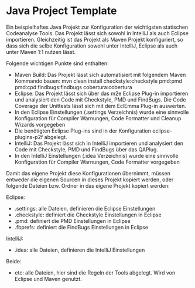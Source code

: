 Java Project Template
=====================

Ein beispielhaftes Java Projekt zur Konfiguration der wichtigsten
statischen Codeanalyse Tools. Das Projekt lässt sich sowohl in IntelliJ als auch Eclipse
importieren. Gleichzeitig ist das Projekt als Maven Projekt konfiguriert, so dass sich die
selbe Konfiguration sowohl unter IntelliJ, Eclipse als auch unter Maven 1:1 nutzen lässt.

Folgende wichtigen Punkte sind enthalten:
* Maven Build: Das Projekt lässt sich automatisiert mit folgendem Maven Kommando bauen:
  mvn clean install checkstyle:checkstyle pmd:pmd pmd:cpd findbugs:findbugs cobertura:cobertura
* Eclipse: Das Projekt lässt sich über das m2e Eclipse Plug-in importieren und
  analysiert den Code mit Checkstyle, PMD und FindBugs. Die Code Coverage der Unittests
  lässt sich mit dem EclEmma Plug-in auswerten.
* In den Eclipse Einstellungen (.settings Verzeichnis) wurde eine sinnvolle Konfiguration
  für Compiler Warnungen, Code Formatter und Cleanup Wizards vorgegeben
* Die benötigten Eclipse Plug-ins sind in der Konfiguration eclipse-plugins-p2f abgelegt.
* IntelliJ: Das Projekt lässt sich in IntelliJ importieren und analysiert den Code mit
  Checkstyle, PMD und FindBugs über das QAPlug.
* In den IntelliJ Einstellungen (.idea Verzeichnis) wurde eine sinnvolle Konfiguration
  für Compiler Warnungen, Code Formatter vorgegeben

Damit das eigene Projekt diese Konfigurationen übernimmt, müssen entweder die eigenen
Sourcen in dieses Projekt kopiert werden, oder folgende Dateien bzw. Ordner in das eigene
Projekt kopiert werden:

Eclipse:
* .settings: alle Dateien, definieren die Eclipse Einstellungen
* .checkstyle: definiert die Checkstyle Einstellungen in Eclipse
* .pmd: definiert die PMD Einstellungen in Eclipse
* .fbprefs: definiert die FindBugs Einstellungen in Eclipse

IntelliJ:
* .idea: alle Dateien, definieren die IntelliJ Einstellungen

Beide:
* etc: alle Dateien, hier sind die Regeln der Tools abgelegt. Wird von Eclipse und Maven
genutzt.

